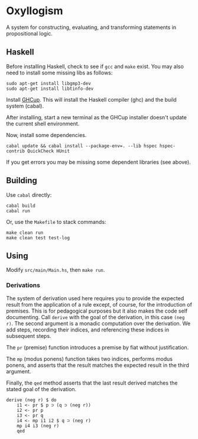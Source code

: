 # Oxyllogism

A system for constructing, evaluating, and transforming statements in propositional logic.

## Haskell

Before installing Haskell, check to see if `gcc` and `make` exist.
You may also need to install some missing libs as follows:


    sudo apt-get install libgmp3-dev
    sudo apt-get install libtinfo-dev

Install [GHCup](https://www.haskell.org/ghcup/).
This will install the Haskell compiler (ghc) and the build system (cabal).

After installing, start a new terminal as the GHCup installer doesn't update the current shell environment.

Now, install some dependencies.

    cabal update && cabal install --package-env=. --lib hspec hspec-contrib QuickCheck HUnit

If you get errors you may be missing some dependent libraries (see above).

## Building

Use `cabal` directly:

    cabal build
    cabal run

Or, use the `Makefile` to stack commands:

    make clean run
    make clean test test-log

## Using

Modify `src/main/Main.hs`, then `make run`.

### Derivations

The system of derivation used here requires you to provide the expected result from the application of a rule except, of course, for the introduction of premises.
This is for pedagogical purposes but it also makes the code self documenting.
Call `derive` with the goal of the derivation, in this case `(neg r)`.
The second argument is a monadic computation over the derivation.
We add steps, recording their indices, and referencing these indices in subsequent steps.

The `pr` (premise) function introduces a premise by fiat without justification.

The `mp` (modus ponens) function takes two indices, performs modus ponens, and asserts that the result matches the expected result in the third argument.

Finally, the `qed` method asserts that the last result derived matches the stated goal of the derivation.

```haskell2010
derive (neg r) $ do
    i1 <- pr $ p ⊃ (q ⊃ (neg r))
    i2 <- pr p
    i3 <- pr q
    i4 <- mp i1 i2 $ q ⊃ (neg r)
    mp i4 i3 (neg r)
    qed
```
